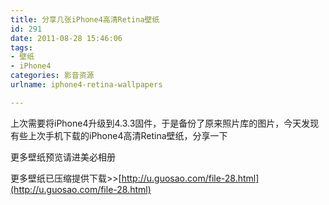 ```yaml
---
title: 分享几张iPhone4高清Retina壁纸
id: 291
date: 2011-08-28 15:46:06
tags:
- 壁纸
- iPhone4
categories: 影音资源
urlname: iphone4-retina-wallpapers

---
```


上次需要将iPhone4升级到4.3.3固件，于是备份了原来照片库的图片，今天发现有些上次手机下载的iPhone4高清Retina壁纸，分享一下


<!--more-->

更多壁纸预览请进美必相册

更多壁纸已压缩提供下载&gt;&gt;[http://u.guosao.com/file-28.html](http://u.guosao.com/file-28.html)
